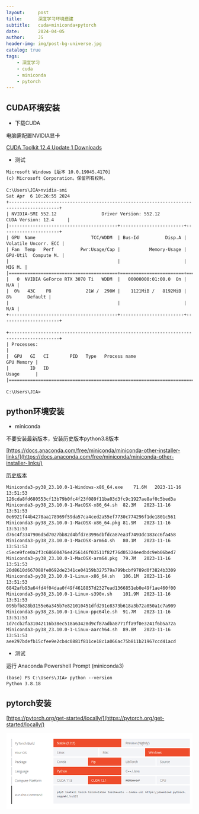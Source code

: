 ```yaml
---
layout:     post
title:      深度学习环境搭建
subtitle:   cuda+miniconda+pytorch
date:       2024-04-05
author:     JS
header-img: img/post-bg-universe.jpg
catalog: true
tags:
    - 深度学习
    - cuda
    - miniconda
    - pytorch
---
```


## CUDA环境安装

* 下载CUDA

电脑需配置NVIDIA显卡

[CUDA Toolkit 12.4 Update 1 Downloads](https://developer.nvidia.com/cuda-downloads?target_os=Windows&target_arch=x86_64&target_version=10&target_type=exe_local)

* 测试

```
Microsoft Windows [版本 10.0.19045.4170]
(c) Microsoft Corporation。保留所有权利。

C:\Users\JIA>nvidia-smi
Sat Apr  6 10:26:55 2024
+-----------------------------------------------------------------------------------------+
| NVIDIA-SMI 552.12                 Driver Version: 552.12         CUDA Version: 12.4     |
|-----------------------------------------+------------------------+----------------------+
| GPU  Name                     TCC/WDDM  | Bus-Id          Disp.A | Volatile Uncorr. ECC |
| Fan  Temp   Perf          Pwr:Usage/Cap |           Memory-Usage | GPU-Util  Compute M. |
|                                         |                        |               MIG M. |
|=========================================+========================+======================|
|   0  NVIDIA GeForce RTX 3070 Ti   WDDM  |   00000000:01:00.0  On |                  N/A |
|  0%   43C    P8             21W /  290W |    1121MiB /   8192MiB |      8%      Default |
|                                         |                        |                  N/A |
+-----------------------------------------+------------------------+----------------------+

+-----------------------------------------------------------------------------------------+
| Processes:                                                                              |
|  GPU   GI   CI        PID   Type   Process name                              GPU Memory |
|        ID   ID                                                               Usage      |
|=========================================================================================|

C:\Users\JIA>

```

## python环境安装

* miniconda

不要安装最新版本，安装历史版本python3.8版本

[https://docs.anaconda.com/free/miniconda/miniconda-other-installer-links/](https://docs.anaconda.com/free/miniconda/miniconda-other-installer-links/)

[历史版本](https://repo.anaconda.com/miniconda/)

```
Miniconda3-py38_23.10.0-1-Windows-x86_64.exe	71.6M	2023-11-16 13:51:53	126cda8fd680553cf13b79b0fc4f23f089f11ba03d3fc9c1927ae8af0c5bed3a
Miniconda3-py38_23.10.0-1-MacOSX-x86_64.sh	82.3M	2023-11-16 13:51:53	0e6921f44b4278aa178969f59da57ca4ced2a55ef7730c774296f1de1801c561
Miniconda3-py38_23.10.0-1-MacOSX-x86_64.pkg	81.9M	2023-11-16 13:51:53	d76c4f3347906d5d7027bb82d4bfd7e3996dbfdca87ea3f7493dc183cc6fa458
Miniconda3-py38_23.10.0-1-MacOSX-arm64.sh	80.1M	2023-11-16 13:51:53	c5ece9fce0a2f3c68600476e4256146f03511f82f76d05324eedbdc9eb06bed7
Miniconda3-py38_23.10.0-1-MacOSX-arm64.pkg	79.7M	2023-11-16 13:51:53	20d8610d667088fe0692de2341ce04159b327579a799bcbf9789d0f3824b3309
Miniconda3-py38_23.10.0-1-Linux-x86_64.sh	106.1M	2023-11-16 13:51:53	6842afb93a64fd4f04daa0f49f4618857d2327ead1366851eb0e49f1ae460f00
Miniconda3-py38_23.10.0-1-Linux-s390x.sh	101.9M	2023-11-16 13:51:53	095bfb828b3155e6a345b7e821010451dfd291e8373b618a3b72a050a1c7a909
Miniconda3-py38_23.10.0-1-Linux-ppc64le.sh	91.7M	2023-11-16 13:51:53	1d7ccb2fa31042116b38ec518a63428d9cf87adba8771ffa9f0e3241f6b5a72a
Miniconda3-py38_23.10.0-1-Linux-aarch64.sh	89.8M	2023-11-16 13:51:53	aee297bdefb15cfee9e2cb4c0881f811ce18c1a066ac75b811b21967ccd41acd
```

* 测试

运行 Anaconda Powershell Prompt (miniconda3)

```
(base) PS C:\Users\JIA> python --version
Python 3.8.18
```

## pytorch安装

[https://pytorch.org/get-started/locally/](https://pytorch.org/get-started/locally/)

![](imgs/2024-04-06-11-18-41.png)

